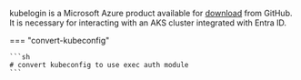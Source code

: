 kubelogin is a Microsoft Azure product available for [download](https://github.com/Azure/kubelogin/releases) from GitHub.
It is necessary for interacting with an AKS cluster integrated with Entra ID.

=== "convert-kubeconfig"

    ```sh
    # convert kubeconfig to use exec auth module
    ```